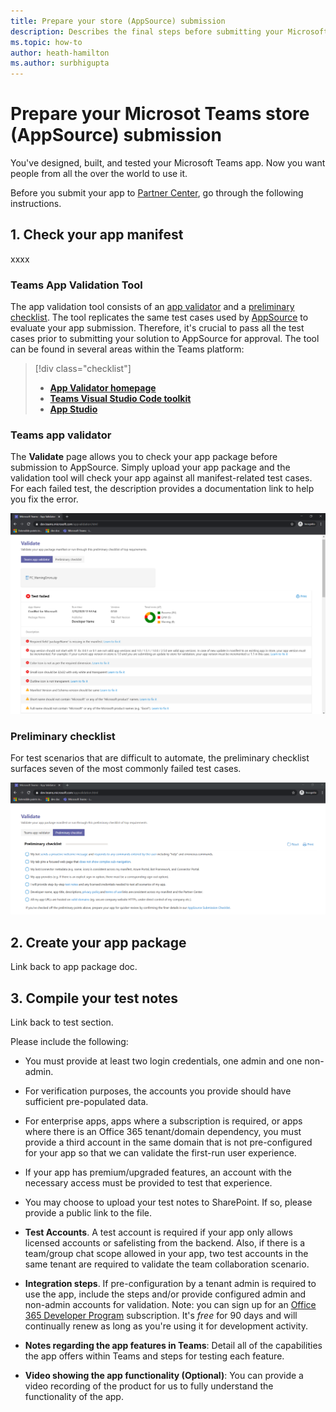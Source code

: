 ```yaml
---
title: Prepare your store (AppSource) submission  
description: Describes the final steps before submitting your Microsoft Teams app to be listed on the store.
ms.topic: how-to
author: heath-hamilton
ms.author: surbhigupta
---
```

# Prepare your Microsot Teams store (AppSource) submission  

You've designed, built, and tested your Microsoft Teams app. Now you want people from all the over the world to use it.

Before you submit your app to [Partner Center](/office/dev/store/use-partner-center-to-submit-to-appsource), go through the following instructions.

## 1. Check your app manifest

xxxx

### Teams App Validation Tool

The app validation tool consists of an [app validator](#teams-app-validator) and a [preliminary checklist](#preliminary-checklist). The tool replicates the same test cases used by [AppSource](/office/dev/store/submit-to-appsource-via-partner-center) to evaluate your app submission. Therefore,  it's crucial to pass all the test cases prior to submitting your solution to AppSource for approval. The tool can be found in several areas within the Teams platform:

> [!div class="checklist"]
>
> * [**App Validator homepage**](https://dev.teams.microsoft.com/appvalidation.html)
> * [**Teams Visual Studio Code toolkit**](/toolkit/visual-studio-code-overview.md)
> * [**App Studio**](../../../build-and-test/app-studio-overview.md)

### Teams app validator

The **Validate** page allows you to check your app package before submission to AppSource. Simply upload your app package and the validation tool will check your app against all manifest-related test cases. For each failed test, the description provides a documentation link to help you fix the error.

![Validation tool](../../../../assets/images/validation-tool/validator.png)

### Preliminary checklist

For test scenarios that are difficult to automate, the preliminary checklist surfaces seven of the most commonly failed test cases.

![Preliminary checklist](../../../../assets/images/validation-tool/preliminary-checklist.png)

## 2. Create your app package

Link back to app package doc.

## 3. Compile your test notes

Link back to test section.

Please include the following:

* You must provide at least two login credentials, one admin and one non-admin.

* For verification purposes, the accounts you provide should have sufficient pre-populated data.

* For enterprise apps, apps where a subscription is required, or apps where there is an Office 365 tenant/domain dependency, you must provide a third account in the same domain that is not pre-configured for your app so that we can validate the first-run user experience.

* If your app has premium/upgraded features, an account with the necessary access must be provided to test that experience.

* You may choose to upload your test notes to SharePoint. If so, please provide a public link to the file.

* **Test Accounts**. A test account is required if your app only allows licensed accounts or safelisting from the backend. Also, if there is a team/group chat scope allowed in your app,  two test accounts in the same tenant are required to validate the team collaboration scenario.

* **Integration steps**. If pre-configuration by a tenant admin is required to use the app, include the steps and/or provide configured admin and non-admin accounts for validation. Note: you can sign up for an [Office 365 Developer Program](https://developer.microsoft.com/microsoft-365/dev-program) subscription. It's *free* for 90 days and will continually renew as long as you're using it for development activity.

* **Notes regarding the app features in Teams**: Detail all of the capabilities the app offers within Teams and steps for testing each feature.

* **Video showing the app functionality (Optional)**: You can provide a video recording of the product for us to fully understand the functionality of the app.
